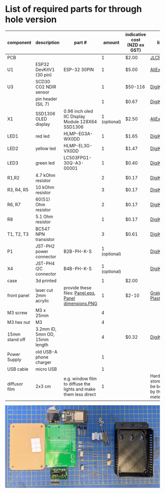 # List of required parts for through hole version

| component      | description                   | part #                                                                                                            | amount       | indicative cost (NZD ex GST) | link                                                                                                      | alt link                                                                                                   |
| -------------- | ----------------------------- | ----------------------------------------------------------------------------------------------------------------- | ------------ | ---------------------------- | --------------------------------------------------------------------------------------------------------- | ---------------------------------------------------------------------------------------------------------- |
| PCB            |                               |                                                                                                                   | 1            | $2.00                        | [JLCPCB](https://cart.jlcpcb.com/quote)                                                                   | [Seeed](https://www.seeedstudio.com/fusion_pcb.html)                                                       |
| U1             | ESP32 DevKitV1 (30 pin)       | ESP-32 30PIN                                                                                                      | 1            | $5.00                        | [AliExpress](https://www.aliexpress.com/item/32864722159.html)                                            |                                                                                                            |
| U3             | SCD30 CO2 NDIR sensor         |                                                                                                                   | 1            | $50-116                      | [DigiKey](https://www.digikey.co.nz/en/products/detail/sensirion-ag/SCD30/8445334)                        | [AliExpress](https://www.aliexpress.com/item/1005002467019989.html)                                        |
|                | pin header (SIL 7)            |                                                                                                                   | 1            | $0.67                        | [DigiKey](https://www.digikey.co.nz/en/products/detail/harwin-inc/M20-9770846/3727783)                    | [Element14](https://nz.element14.com/harwin/m20-9770846/conn-header-8pos-1row-2-54mm/dp/3756340)           |
| X1             | SSD1306 OLED display          | 0.96 inch oled IIC Display Module 128X64 SSD1306                                                                  | 1 (optional) | $2.50                        | [AliExpress](https://www.aliexpress.com/item/32896971385.html)                                            |                                                                                                            |
| LED1           | red led                       | HLMP-EG3A-WX0DD                                                                                                   | 1            | $1.65                        | [DigiKey](https://www.digikey.co.nz/en/products/detail/broadcom-limited/HLMP-EG3A-WX0DD/3909242)          | [Element14](https://nz.element14.com/cree/lc503fpg1-30q-a3-00001/led-5mm-green/dp/1648988)                 |
| LED2           | yellow led                    | HLMP-EL3G-VX0DD                                                                                                   | 1            | $1.47                        | [DigiKey](https://www.digikey.co.nz/en/products/detail/broadcom-limited/HLMP-EL3G-VX0DD/10511912)         | [Element14](https://nz.element14.com/broadcom-limited/hlmp-el3g-vx0dd/led-amber-9-3cd-590nm-th/dp/2900814) |
| LED3           | green led                     | LC503FPG1-30Q-A3-00001                                                                                            | 1            | $0.40                        | [DigiKey](https://www.digikey.co.nz/en/products/detail/creeled-inc/C503B-GCN-CY0C0791/1922940)            | [Element14](https://nz.element14.com/cree/lc503fpg1-30q-a3-00001/led-5mm-green/dp/1648988)                 |
| R1,R2          | 4.7 kOhm resistor             |                                                                                                                   | 2            | $0.17                        | [DigiKey](https://www.digikey.co.nz/en/products/detail/stackpole-electronics-inc/CF14JT4K70/1741428)      |                                                                                                            |
| R3, R4, R5     | 10 kOhm resistor              |                                                                                                                   | 3            | $0.17                        | [DigiKey](https://www.digikey.co.nz/en/products/detail/stackpole-electronics-inc/CF14JT10K0/1741265)      |                                                                                                            |
| R6, R7         | 60(51) Ohm resistor           |                                                                                                                   | 2            | $0.17                        | [DigiKey](https://www.digikey.co.nz/en/products/detail/koa-speer-electronics-inc/CF1-4CT52R510J/13537362) |                                                                                                            |
| R8             | 5.1 Ohm resistor              |                                                                                                                   | 1            | $0.17                        | [DigiKey](https://www.digikey.co.nz/en/products/detail/stackpole-electronics-inc/CFM14JT5R10/1742230)     |                                                                                                            |
| T1, T2, T3     | BC547 NPN transistor          |                                                                                                                   | 3            | $0.61                        | [DigiKey](https://www.digikey.co.nz/en/products/detail/onsemi/BC547CTFR/976374)                           |                                                                                                            |
| P1             | JST-PH2 power connector       | B2B-PH-K-S                                                                                                        | 1 (optional) |                              | [DigiKey](https://www.digikey.co.nz/en/products/detail/jst-sales-america-inc/B2B-PH-K-S-LF-SN/926611)     |                                                                                                            |
| X4             | JST-PH4 I2C connector         | B4B-PH-K-S                                                                                                        | 1 (optional) |                              | [DigiKey](https://www.digikey.co.nz/en/products/detail/jst-sales-america-inc/B4B-PH-K-S-LF-SN/926613)     |                                                                                                            |
| case           | 3d printed                    |                                                                                                                   | 1            | $2.00                        |                                                                                                           |                                                                                                            |
| front panel    | laser cut 2mm acrylic         | provide these files: [Panel.eps](../../case/Panel.eps), [Panel dimensions.PNG](../../case/Panel%20dimensions.PNG) | 1            | $2-10                        | [Graley Plastics](https://www.graleyplastics.co.nz)                                                       | [Atomik](https://atomik-routercut.business.site/)                                                          |
| M3 screw       | M3 x 25mm                     |                                                                                                                   | 4            |                              |                                                                                                           |                                                                                                            |
| M3 hex nut     | M3                            |                                                                                                                   | 4            |                              |                                                                                                           |                                                                                                            |
| 15mm stand off | 3.2mm ID, 5mm OD, 15mm length |                                                                                                                   | 4            | $0.32                        | [DigiKey](https://www.digikey.co.nz/en/products/detail/essentra-components/13ME024/11638316)              | [Element14](https://nz.element14.com/duratool/d01479/pcb-round-spacer-nylon66-natural/dp/1733409)          |
| Power Supply   | old USB-A phone charger       |                                                                                                                   | 1            |                              |                                                                                                           |                                                                                                            |
| USB cable      | micro USB                     |                                                                                                                   | 1            |                              |                                                                                                           |                                                                                                            |
| diffusor film  | 2x3 cm                        | e.g. window film to diffuse the lights and make them less direct                                                  | 1            |                              | Hardware store (can be bought by the meter)                                                               |                                                                                                            |

![](bom.jpg)
